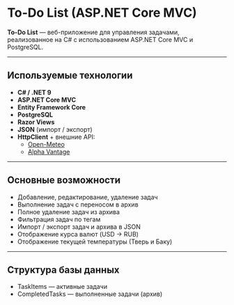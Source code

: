 #  To-Do List (ASP.NET Core MVC)

**To-Do List** — веб-приложение для управления задачами, реализованное на C# с использованием ASP.NET Core MVC и PostgreSQL.

---

##  Используемые технологии

- **C# / .NET 9**
- **ASP.NET Core MVC**
- **Entity Framework Core**
- **PostgreSQL**
- **Razor Views**
- **JSON** (импорт / экспорт)
- **HttpClient** + внешние API:
  - [Open-Meteo](https://open-meteo.com/)
  - [Alpha Vantage](https://www.alphavantage.co/) 

---

##  Основные возможности

- Добавление, редактирование, удаление задач
- Выполнение задач с переносом в архив
- Полное удаление задач из архива
- Фильтрация задач по тегам
- Импорт / экспорт задач и архива в JSON
- Отображение курса валют (USD → RUB)
- Отображение текущей температуры (Тверь и Баку)

---

##  Структура базы данных

- TaskItems — активные задачи  
- CompletedTasks — выполненные задачи (архив)
